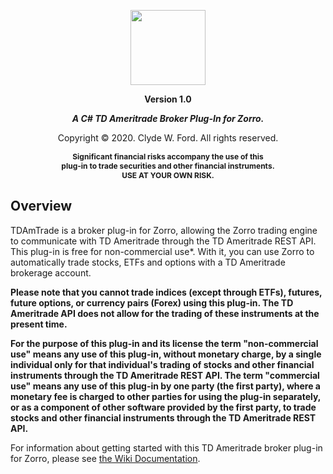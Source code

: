 <p align="center">
  <img height="120" src="https://github.com/cwford/TDAmTrade_Zorro_Plugin/blob/master/Documentation/Images/zorro-tda.png">
</p>
<p align="center">
  <strong>Version 1.0</strong>
</p>
<p align="center">
  <em><strong>A C# TD Ameritrade Broker Plug-In for Zorro.</strong></em>
</p>

<p align="center">
  Copyright &copy; 2020. Clyde W. Ford. All rights reserved.
</p>


<p align="center">
  <strong style="font-size:9pt">Significant financial risks accompany the use of this<br>plug-in to trade securities and other financial instruments.<br>USE AT YOUR OWN RISK.</strong>
</p>

## Overview
TDAmTrade is a broker plug-in for Zorro, allowing the Zorro trading engine to communicate with TD Ameritrade through the TD Ameritrade REST API. This plug-in is free for non-commercial use&ast;. With it, you can use Zorro to automatically trade stocks, ETFs and options with a TD Ameritrade brokerage account.

**Please note that you cannot trade indices (except through ETFs), futures, future options, or currency pairs (Forex) using this plug-in. The TD Ameritrade API does not allow for the trading of these instruments at the present time.**

**For the purpose of this plug-in and its license the term "non-commercial use" means any use of this plug-in, without monetary charge, by a single individual only for that individual's trading of stocks and other financial instruments through the TD Ameritrade REST API. The term "commercial use" means any use of this plug-in by one party (the first party), where a monetary fee is charged to other parties for using the plug-in separately, or as a component of other software provided by the first party, to trade stocks and other financial instruments through the TD Ameritrade REST API.**

For information about getting started with this TD Ameritrade broker plug-in for Zorro, please see [the Wiki Documentation](https://github.com/cwford/TDAmTrade_Zorro_Plugin/wiki).
